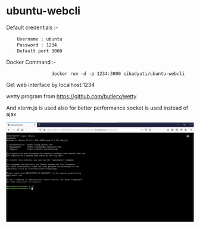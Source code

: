 # ubuntu-webcli

Default credentials :-

        Username : ubuntu
        Password : 1234
        Default port 3000


   Docker Command :-
                     
                     docker run -d -p 1234:3000 sibadyuti/ubuntu-webcli
                     
 Get web interface by localhost:1234
                     
 wetty program from https://github.com/butlerx/wetty
 
 And xterm.js is used also for better performance socket is used instead of ajax 
       
![](https://github.com/sibadyuti-de/ubuntu-webcli/blob/main/ubuntu-webcli.jpg)
